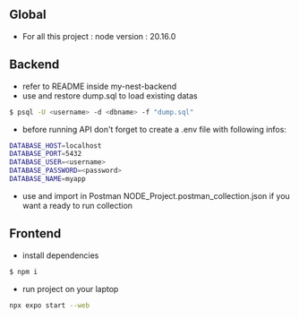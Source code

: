 ## Global
- For all this project : node version : 20.16.0

## Backend
- refer to README inside my-nest-backend
- use and restore dump.sql to load existing datas
```bash
$ psql -U <username> -d <dbname> -f "dump.sql"
```
- before running API don't forget to create a .env file with following infos:
```bash
DATABASE_HOST=localhost
DATABASE_PORT=5432
DATABASE_USER=<username>
DATABASE_PASSWORD=<password>
DATABASE_NAME=myapp
```
- use and import in Postman NODE_Project.postman_collection.json if you want a ready to run collection

## Frontend
- install dependencies 
```bash 
$ npm i 
```
- run project on your laptop
```bash
npx expo start --web
```